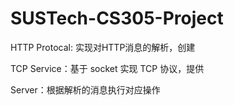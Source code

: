 # SUSTech-CS305-Project

HTTP Protocal: 实现对HTTP消息的解析，创建

TCP Service：基于 socket 实现 TCP 协议，提供

Server：根据解析的消息执行对应操作
